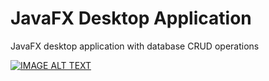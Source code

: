 # JavaFX Desktop Application
JavaFX desktop application with database CRUD operations


[![IMAGE ALT TEXT](http://img.youtube.com/vi/5w4OaL_m7Jg/0.jpg)](http://www.youtube.com/watch?v=5w4OaL_m7Jg "JavaFX desktop application (CRUD) with PostgreSQL Database")

